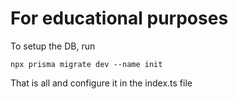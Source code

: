 # For educational purposes 

To setup the DB, run

```
npx prisma migrate dev --name init
```

That is all and configure it in the index.ts file

